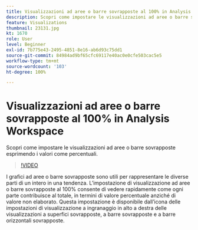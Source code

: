 ```yaml
---
title: Visualizzazioni ad aree o barre sovrapposte al 100% in Analysis Workspace
description: Scopri come impostare le visualizzazioni ad aree o barre sovrapposte esprimendo i valori come percentuali.
feature: Visualizations
thumbnail: 23131.jpg
kt: 1670
role: User
level: Beginner
exl-id: 7b775e43-2495-4851-8e16-ab6d93c75dd1
source-git-commit: 84984ad9bf65cfc69117e40ac0e0cfe503cac5e5
workflow-type: tm+mt
source-wordcount: '103'
ht-degree: 100%

---
```


# Visualizzazioni ad aree o barre sovrapposte al 100% in Analysis Workspace

Scopri come impostare le visualizzazioni ad aree o barre sovrapposte esprimendo i valori come percentuali.

>[!VIDEO](https://video.tv.adobe.com/v/329401/?quality=12&learn=on&captions=ita)

I grafici ad aree o barre sovrapposte sono utili per rappresentare le diverse parti di un intero in una tendenza. L’impostazione di visualizzazione ad aree o barre sovrapposte al 100% consente di vedere rapidamente come ogni parte contribuisce al totale, in termini di valore percentuale anziché di valore non elaborato. Questa impostazione è disponibile dall’icona delle impostazioni di visualizzazione a ingranaggio in alto a destra delle visualizzazioni a superfici sovrapposte, a barre sovrapposte e a barre orizzontali sovrapposte.
